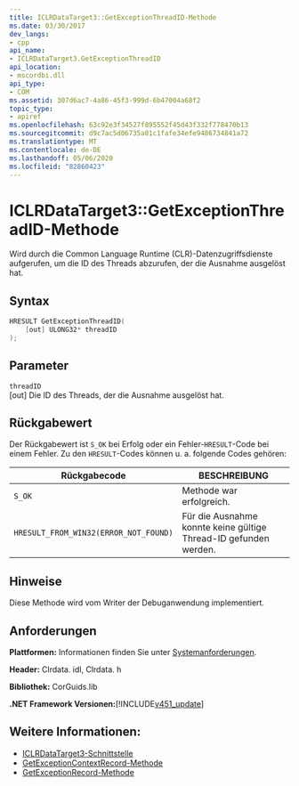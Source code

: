 ```yaml
---
title: ICLRDataTarget3::GetExceptionThreadID-Methode
ms.date: 03/30/2017
dev_langs:
- cpp
api_name:
- ICLRDataTarget3.GetExceptionThreadID
api_location:
- mscordbi.dll
api_type:
- COM
ms.assetid: 307d6ac7-4a86-45f3-999d-6b47004a68f2
topic_type:
- apiref
ms.openlocfilehash: 63c92e3f34527f895552f45d43f332f778470b13
ms.sourcegitcommit: d9c7ac5d06735a01c1fafe34efe9486734841a72
ms.translationtype: MT
ms.contentlocale: de-DE
ms.lasthandoff: 05/06/2020
ms.locfileid: "82860423"
---
```

# <a name="iclrdatatarget3getexceptionthreadid-method"></a>ICLRDataTarget3::GetExceptionThreadID-Methode
Wird durch die Common Language Runtime (CLR)-Datenzugriffsdienste aufgerufen, um die ID des Threads abzurufen, der die Ausnahme ausgelöst hat.  
  
## <a name="syntax"></a>Syntax  
  
```cpp  
HRESULT GetExceptionThreadID(  
    [out] ULONG32* threadID  
);  
```  
  
## <a name="parameters"></a>Parameter  
 `threadID`  
 [out] Die ID des Threads, der die Ausnahme ausgelöst hat.  
  
## <a name="return-value"></a>Rückgabewert  
 Der Rückgabewert ist `S_OK` bei Erfolg oder ein Fehler-`HRESULT`-Code bei einem Fehler. Zu den `HRESULT`-Codes können u. a. folgende Codes gehören:  
  
|Rückgabecode|BESCHREIBUNG|  
|-----------------|-----------------|  
|`S_OK`|Methode war erfolgreich.|  
|`HRESULT_FROM_WIN32(ERROR_NOT_FOUND)`|Für die Ausnahme konnte keine gültige Thread-ID gefunden werden.|  
  
## <a name="remarks"></a>Hinweise  
 Diese Methode wird vom Writer der Debuganwendung implementiert.  
  
## <a name="requirements"></a>Anforderungen  
 **Plattformen:** Informationen finden Sie unter [Systemanforderungen](../../get-started/system-requirements.md).  
  
 **Header:** Clrdata. idl, Clrdata. h  
  
 **Bibliothek:** CorGuids.lib  
  
 **.NET Framework Versionen:**[!INCLUDE[v451_update](../../../../includes/net-current-v451-nov-plus.md)]  
  
## <a name="see-also"></a>Weitere Informationen:

- [ICLRDataTarget3-Schnittstelle](iclrdatatarget3-interface.md)
- [GetExceptionContextRecord-Methode](iclrdatatarget3-getexceptioncontextrecord-method.md)
- [GetExceptionRecord-Methode](iclrdatatarget3-getexceptionrecord-method.md)
